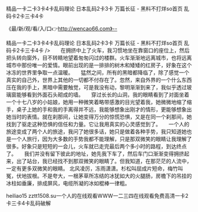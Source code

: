 精品一卡二卡3卡4卡乱码理论
日本乱码2卡3卡
万篇长征 - 黑料不打烊so首页
乱码卡2卡三卡4卡


《最/新/观/看/入/口👉http://wencao66.com》--

精品一卡二卡3卡4卡乱码理论
日本乱码2卡3卡
万篇长征 - 黑料不打烊so首页
乱码卡2卡三卡4卡
/>　　在拥挤中上了火车，我习惯地坐在靠窗口的座位上，然后把头转向窗外，目不转睛地望着匆匆闪过的楼群。火车渐渐地远离城市，也将远离城市中那份唯一的爱情。眼前出现的是一排排的树木和矮矮的红房子，好象在这个冰冻的世界里争取一点温暖。　　猛然之间，所有的黑暗都降临了，除了感觉一个真实的自己外，世界上其他的一切都不付存在了。忽然，来自外界的一个什么东西压在我的手上，黑暗中需要触觉，可是我没有动，黎明渐渐到来了，我似乎透过玻璃窗能够看到外面石头砌成的墙。　　穿过长长的山洞，我的眼睛看到了对面坐着一个十七八岁的小姑娘，她用一种微笑着略带感激的目光望着我，她微微地缩了缩手，桌子上她的手和我的手离得并不远，我能够想象出刚才的情形，更能够想象出她当时的表情。就在刹那间，让她变得万分的惊慌恐惧，又是在同一个刹那间，她找到了驱走这种恐惧的信任和力量。它让我用真实的心灵感觉到了。　　一个人的旅途变成了两个人的旅途，我问了她很多话，她只是做着各种手势，我只知道她也是一个人旅行，因为大多数的手势我都不能理解，只是那双微笑的眼睛让我理解了很多。好象只是短短的一会儿，火车就已走完最后两个多小时的路程，到达终点了。　　我们并没有留下彼此的地址，她先我下车了，然后车门口渐渐变得拥挤起来，出了站台，我已经找不到那双微笑的眼睛了。但我知道，在那茫茫的人流中，一定有更多双微笑的眼睛。
北风凌厉，冻雨潇潇。杉松叫屈成片短命，梅竹叫冤，伏地拔根。不是夸大，一根茅草所冻结的冰犹如大的火腿肠，房檐下的吊挂的冰柱如垂廉，排成屏风，电缆所凝的冰如棍棒一律粗。





heiliao15 zztt1508.su一个人的在线观看WWW一二三四在线观看免费高清一卡2卡三卡4卡乱码破解

